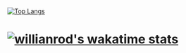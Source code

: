 # 
[![Top Langs](https://github-readme-stats.vercel.app/api/top-langs/?username=yuvalmoryosef&layout=compact&langs_count=10)](https://github.com/anuraghazra/github-readme-stats)



# [![willianrod's wakatime stats](https://github-readme-stats.vercel.app/api/wakatime?username=yuvalmoryosef)](https://github.com/anuraghazra/github-readme-stats)
